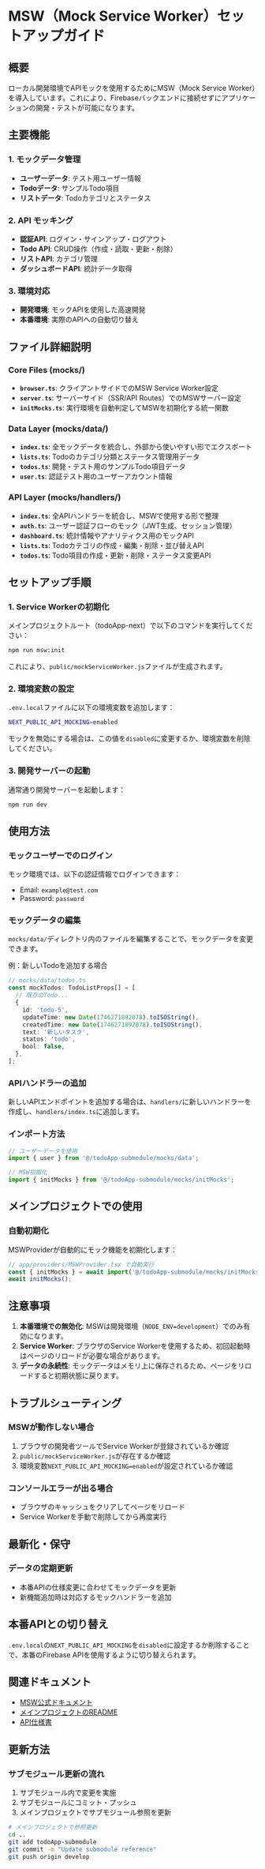 # MSW（Mock Service Worker）セットアップガイド

## 概要

ローカル開発環境でAPIモックを使用するためにMSW（Mock Service Worker）を導入しています。これにより、Firebaseバックエンドに接続せずにアプリケーションの開発・テストが可能になります。

## 主要機能

### 1. モックデータ管理

- **ユーザーデータ**: テスト用ユーザー情報
- **Todoデータ**: サンプルTodo項目
- **リストデータ**: Todoカテゴリとステータス

### 2. API モッキング

- **認証API**: ログイン・サインアップ・ログアウト
- **Todo API**: CRUD操作（作成・読取・更新・削除）
- **リストAPI**: カテゴリ管理
- **ダッシュボードAPI**: 統計データ取得

### 3. 環境対応

- **開発環境**: モックAPIを使用した高速開発
- **本番環境**: 実際のAPIへの自動切り替え

## ファイル詳細説明

### Core Files (mocks/)

- **`browser.ts`**: クライアントサイドでのMSW Service Worker設定
- **`server.ts`**: サーバーサイド（SSR/API Routes）でのMSWサーバー設定
- **`initMocks.ts`**: 実行環境を自動判定してMSWを初期化する統一関数

### Data Layer (mocks/data/)

- **`index.ts`**: 全モックデータを統合し、外部から使いやすい形でエクスポート
- **`lists.ts`**: Todoのカテゴリ分類とステータス管理用データ
- **`todos.ts`**: 開発・テスト用のサンプルTodo項目データ
- **`user.ts`**: 認証テスト用のユーザーアカウント情報

### API Layer (mocks/handlers/)

- **`index.ts`**: 全APIハンドラーを統合し、MSWで使用する形で整理
- **`auth.ts`**: ユーザー認証フローのモック（JWT生成、セッション管理）
- **`dashboard.ts`**: 統計情報やアナリティクス用のモックAPI
- **`lists.ts`**: Todoカテゴリの作成・編集・削除・並び替えAPI
- **`todos.ts`**: Todo項目の作成・更新・削除・ステータス変更API

## セットアップ手順

### 1. Service Workerの初期化

メインプロジェクトルート（todoApp-next）で以下のコマンドを実行してください：

```bash
npm run msw:init
```

これにより、`public/mockServiceWorker.js`ファイルが生成されます。

### 2. 環境変数の設定

`.env.local`ファイルに以下の環境変数を追加します：

```bash
NEXT_PUBLIC_API_MOCKING=enabled
```

モックを無効にする場合は、この値を`disabled`に変更するか、環境変数を削除してください。

### 3. 開発サーバーの起動

通常通り開発サーバーを起動します：

```bash
npm run dev
```

## 使用方法

### モックユーザーでのログイン

モック環境では、以下の認証情報でログインできます：

- Email: `example@test.com`
- Password: `password`

### モックデータの編集

`mocks/data/`ディレクトリ内のファイルを編集することで、モックデータを変更できます。

例：新しいTodoを追加する場合

```typescript
// mocks/data/todos.ts
const mockTodos: TodoListProps[] = [
  // 既存のTodo...
  {
    id: 'todo-5',
    updateTime: new Date(1746271892078).toISOString(),
    createdTime: new Date(1746271892078).toISOString(),
    text: '新しいタスク',
    status: 'todo',
    bool: false,
  },
];
```

### APIハンドラーの追加

新しいAPIエンドポイントを追加する場合は、`handlers/`に新しいハンドラーを作成し、`handlers/index.ts`に追加します。

### インポート方法

```typescript
// ユーザーデータを使用
import { user } from '@/todoApp-submodule/mocks/data';

// MSW初期化
import { initMocks } from '@/todoApp-submodule/mocks/initMocks';
```

## メインプロジェクトでの使用

### 自動初期化

MSWProviderが自動的にモック機能を初期化します：

```typescript
// app/providers/MSWProvider.tsx で自動実行
const { initMocks } = await import('@/todoApp-submodule/mocks/initMocks');
await initMocks();
```

## 注意事項

1. **本番環境での無効化**: MSWは開発環境（`NODE_ENV=development`）でのみ有効になります。
2. **Service Worker**: ブラウザのService Workerを使用するため、初回起動時はページのリロードが必要な場合があります。
3. **データの永続性**: モックデータはメモリ上に保存されるため、ページをリロードすると初期状態に戻ります。

## トラブルシューティング

### MSWが動作しない場合

1. ブラウザの開発者ツールでService Workerが登録されているか確認
2. `public/mockServiceWorker.js`が存在するか確認
3. 環境変数`NEXT_PUBLIC_API_MOCKING=enabled`が設定されているか確認

### コンソールエラーが出る場合

- ブラウザのキャッシュをクリアしてページをリロード
- Service Workerを手動で削除してから再度実行

## 最新化・保守

### データの定期更新

- 本番APIの仕様変更に合わせてモックデータを更新
- 新機能追加時は対応するモックハンドラーを追加

## 本番APIとの切り替え

`.env.local`の`NEXT_PUBLIC_API_MOCKING`を`disabled`に設定するか削除することで、本番のFirebase APIを使用するように切り替えられます。

## 関連ドキュメント

- [MSW公式ドキュメント](https://mswjs.io/)
- [メインプロジェクトのREADME](../README.md)
- [API仕様書](../docs/api/)

## 更新方法

### サブモジュール更新の流れ

1. サブモジュール内で変更を実施
2. サブモジュールにコミット・プッシュ
3. メインプロジェクトでサブモジュール参照を更新

```bash
# メインプロジェクトで参照更新
cd ..
git add todoApp-submodule
git commit -m "Update submodule reference"
git push origin develop
```
